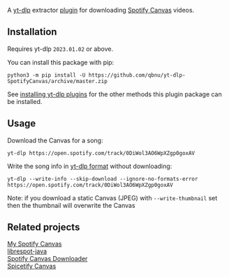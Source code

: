 A [yt-dlp](https://github.com/yt-dlp/yt-dlp) extractor [plugin](https://github.com/yt-dlp/yt-dlp#plugins) for downloading [Spotify Canvas](https://artists.spotify.com/canvas) videos.


## Installation

Requires yt-dlp `2023.01.02` or above.

You can install this package with pip:
```
python3 -m pip install -U https://github.com/qbnu/yt-dlp-SpotifyCanvas/archive/master.zip
```

See [installing yt-dlp plugins](https://github.com/yt-dlp/yt-dlp#installing-plugins) for the other methods this plugin package can be installed.


## Usage

Download the Canvas for a song:
```
yt-dlp https://open.spotify.com/track/0DiWol3AO6WpXZgp0goxAV
```
Write the song info in [yt-dlp format](https://github.com/yt-dlp/yt-dlp#output-template) without downloading:
```
yt-dlp --write-info --skip-download --ignore-no-formats-error https://open.spotify.com/track/0DiWol3AO6WpXZgp0goxAV
```
Note: if you download a static Canvas (JPEG) with `--write-thumbnail` set then the thumbnail will overwrite the Canvas


## Related projects

[My Spotify Canvas](https://github.com/bartleyg/my-spotify-canvas)  
[librespot-java](https://github.com/librespot-org/librespot-java)  
[Spotify Canvas Downloader](https://github.com/Delitefully/spotify-canvas-downloader)  
[Spicetify Canvas](https://github.com/itsmeow/Spicetify-Canvas)  
